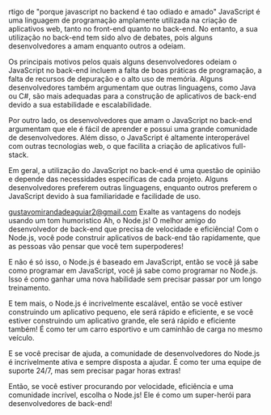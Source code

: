rtigo de "porque javascript no backend é tao odiado e amado"
JavaScript é uma linguagem de programação amplamente utilizada na criação de aplicativos web, tanto no front-end quanto no back-end. No entanto, a sua utilização no back-end tem sido alvo de debates, pois alguns desenvolvedores a amam enquanto outros a odeiam.

Os principais motivos pelos quais alguns desenvolvedores odeiam o JavaScript no back-end incluem a falta de boas práticas de programação, a falta de recursos de depuração e o alto uso de memória. Alguns desenvolvedores também argumentam que outras linguagens, como Java ou C#, são mais adequadas para a construção de aplicativos de back-end devido a sua estabilidade e escalabilidade.

Por outro lado, os desenvolvedores que amam o JavaScript no back-end argumentam que ele é fácil de aprender e possui uma grande comunidade de desenvolvedores. Além disso, o JavaScript é altamente interoperável com outras tecnologias web, o que facilita a criação de aplicativos full-stack.

Em geral, a utilização do JavaScript no back-end é uma questão de opinião e depende das necessidades específicas de cada projeto. Alguns desenvolvedores preferem outras linguagens, enquanto outros preferem o JavaScript devido à sua familiaridade e facilidade de uso.




gustavomirandadeaguiar2@gmail.com
Exalte as vantagens do nodejs usando um tom humoristico
Ah, o Node.js! O melhor amigo do desenvolvedor de back-end que precisa de velocidade e eficiência! Com o Node.js, você pode construir aplicativos de back-end tão rapidamente, que as pessoas vão pensar que você tem superpoderes!

E não é só isso, o Node.js é baseado em JavaScript, então se você já sabe como programar em JavaScript, você já sabe como programar no Node.js. Isso é como ganhar uma nova habilidade sem precisar passar por um longo treinamento.

E tem mais, o Node.js é incrivelmente escalável, então se você estiver construindo um aplicativo pequeno, ele será rápido e eficiente, e se você estiver construindo um aplicativo grande, ele será rápido e eficiente também! É como ter um carro esportivo e um caminhão de carga no mesmo veículo.

E se você precisar de ajuda, a comunidade de desenvolvedores do Node.js é incrivelmente ativa e sempre disposta a ajudar. É como ter uma equipe de suporte 24/7, mas sem precisar pagar horas extras!

Então, se você estiver procurando por velocidade, eficiência e uma comunidade incrível, escolha o Node.js! Ele é como um super-herói para desenvolvedores de back-end!



